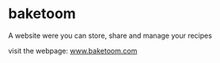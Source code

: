 # baketoom 
A website were you can store, share and manage your recipes

visit the webpage: www.baketoom.com
